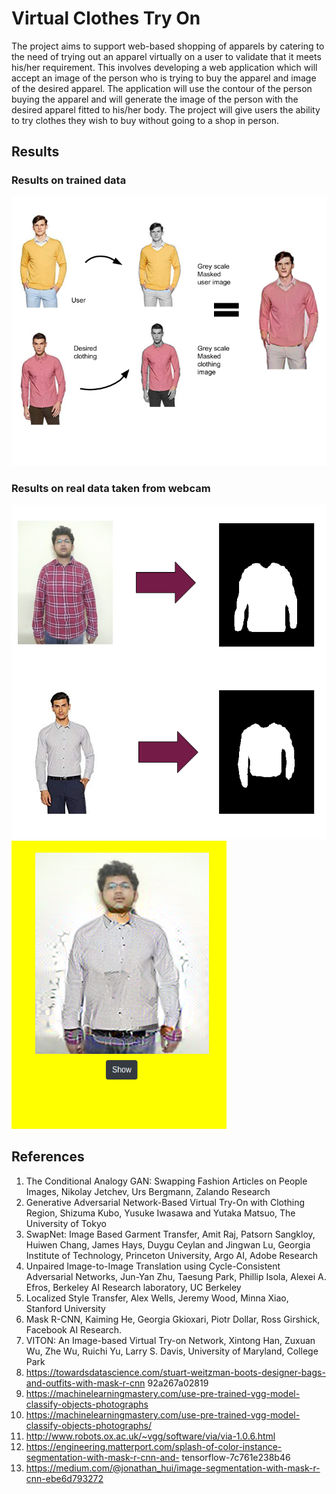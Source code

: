 # Virtual Clothes Try On
The project aims to support web-based shopping of apparels by catering to the need of trying out an apparel virtually on a user to validate that it meets his/her requirement. This involves developing a web application which will accept an image of the person who is trying to buy the apparel and image of the desired apparel. The application will use the contour of the person buying the apparel and will generate the image of the person with the desired apparel fitted to his/her body. The project will give users the ability to try clothes they wish to buy without going to a shop in person.

## Results
### Results on trained data
![alt text](https://github.com/BisheshS/Virtual-Clothes-TryOn/blob/main/output1.png?raw=true)
### Results on real data taken from webcam
![alt text](https://github.com/BisheshS/Virtual-Clothes-TryOn/blob/main/output2.png?raw=true)
![alt text](https://github.com/BisheshS/Virtual-Clothes-TryOn/blob/main/output3.png?raw=true)



## References
1.	The Conditional Analogy GAN: Swapping Fashion Articles on People Images, Nikolay Jetchev, Urs Bergmann, Zalando Research  
2.	Generative Adversarial Network-Based Virtual Try-On with Clothing Region, Shizuma Kubo, Yusuke Iwasawa and Yutaka Matsuo, The University of Tokyo
3.	SwapNet: Image Based Garment Transfer, Amit Raj, Patsorn Sangkloy, Huiwen Chang, James Hays, Duygu Ceylan and Jingwan Lu, Georgia Institute of Technology, Princeton University, Argo AI, Adobe Research
4.	Unpaired Image-to-Image Translation using Cycle-Consistent Adversarial Networks, Jun-Yan Zhu, Taesung Park, Phillip Isola, Alexei A. Efros, Berkeley AI Research laboratory, UC Berkeley   
5.	Localized Style Transfer, Alex Wells, Jeremy Wood, Minna Xiao, Stanford University
6.	Mask R-CNN, Kaiming He, Georgia Gkioxari, Piotr Dollar, Ross Girshick, Facebook AI Research.
7.	VITON: An Image-based Virtual Try-on Network,  Xintong Han, Zuxuan Wu, Zhe Wu, Ruichi Yu, Larry S. Davis, University of Maryland, College Park  
8.	https://towardsdatascience.com/stuart-weitzman-boots-designer-bags-and-outfits-with-mask-r-cnn 92a267a02819
9.	https://machinelearningmastery.com/use-pre-trained-vgg-model-classify-objects-photographs
10.	https://machinelearningmastery.com/use-pre-trained-vgg-model-classify-objects-photographs/
11.	http://www.robots.ox.ac.uk/~vgg/software/via/via-1.0.6.html
12.	https://engineering.matterport.com/splash-of-color-instance-segmentation-with-mask-r-cnn-and- tensorflow-7c761e238b46
13.	https://medium.com/@jonathan_hui/image-segmentation-with-mask-r-cnn-ebe6d793272
